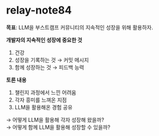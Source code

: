 # relay-note84

**목표**: LLM을 부스트캠프 커뮤니티의 지속적인 성장을 위해 활용하자.  

**개발자의 지속적인 성장에 중요한 것**  
1) 건강
2) 성장을 기록하는 것 → 커밋 메시지
3) 함께 성장하는 것 → 피드백 능력

**토론 내용**  
1) 챌린지 과정에서 느낀 어려움
2) 각자 흥미를 느껴온 지점
3) LLM을 활용해온 경험 공유

→ 어떻게 LLM을 활용해 각자 성장해 왔을까?  
→ 어떻게 함께 LLM을 활용해 성장할 수 있을까?  
